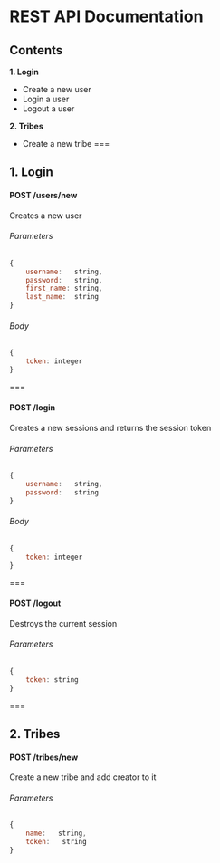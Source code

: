 # REST API Documentation

## Contents
**1. Login**
* Create a new user
* Login a user
* Logout a user

**2. Tribes**
* Create a new tribe
===
## 1. Login

#### POST /users/new
Creates a new user
###### Parameters
```javascript
{
    username:   string,
    password:   string,
    first_name: string,
    last_name:  string
}
```

###### Body
```javascript
{
    token: integer
}
```
===

#### POST /login
Creates a new sessions and returns the session token
###### Parameters
```javascript
{
    username:   string,
    password:   string
}
```

###### Body
```javascript
{
    token: integer
}
```
===

#### POST /logout
Destroys the current session
###### Parameters
```javascript
{
    token: string
}
```
===
## 2. Tribes

#### POST /tribes/new
Create a new tribe and add creator to it
###### Parameters
```javascript
{
    name:   string,
    token:   string
}
```